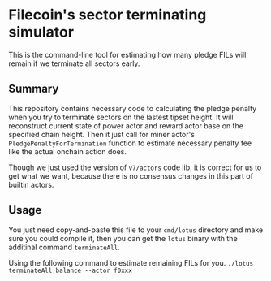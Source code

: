 # Filecoin's sector terminating simulator
This is the command-line tool for estimating how many pledge FILs will remain if we terminate all sectors early.

## Summary
This repository contains necessary code to calculating the pledge penalty when you try to terminate sectors on the lastest tipset height. It will reconstruct current state of power actor and reward actor base on the specified chain height. Then it just call for  miner actor's ```PledgePenaltyForTermination``` function to estimate necessary penalty fee like the actual onchain action does.

Though we just used the version of ```v7/actors``` code lib, it is correct for us to get what we want, because there is no consensus changes in this part of builtin actors.

## Usage
You just need copy-and-paste this file to your ```cmd/lotus``` directory and make sure you could compile it, then you can get the ```lotus``` binary with the additinal command ```terminateAll```.

Using the following command to estimate remaining FILs for you.
```./lotus terminateAll balance --actor f0xxx```

